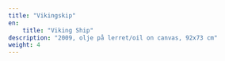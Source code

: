 ```yaml
---
title: "Vikingskip"
en:
    title: "Viking Ship"
description: "2009, olje på lerret/oil on canvas, 92x73 cm"
weight: 4
---
```

